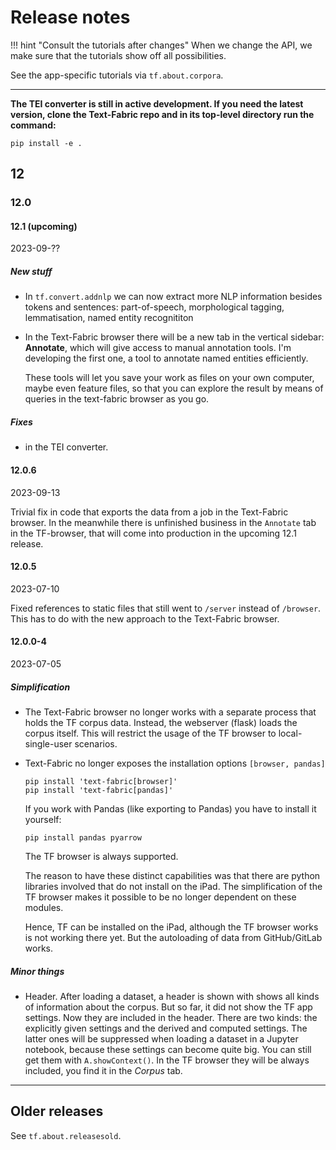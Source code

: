 # Release notes

!!! hint "Consult the tutorials after changes"
    When we change the API, we make sure that the tutorials show off
    all possibilities.

See the app-specific tutorials via `tf.about.corpora`.

---

**The TEI converter is still in active development.
If you need the latest version, clone the Text-Fabric repo
and in its top-level directory run the command:**

```
pip install -e .
```

## 12

### 12.0

#### 12.1 (upcoming)

2023-09-??

##### New stuff

*   In `tf.convert.addnlp` we can now extract more NLP information besides tokens
    and sentences: part-of-speech, morphological tagging, lemmatisation, named
    entity recognititon

*   In the Text-Fabric browser there will be a new tab in the vertical sidebar: 
    **Annotate**, which will give access to manual annotation tools. I'm developing
    the first one, a tool to annotate named entities efficiently.

    These tools will let you save your work as files on your own computer, maybe even
    feature files, so that you can explore the result by means of queries in the
    text-fabric browser as you go.

##### Fixes

*   in the TEI converter.

#### 12.0.6

2023-09-13

Trivial fix in code that exports the data from a job in the Text-Fabric browser.
In the meanwhile there is unfinished business in the `Annotate` tab in the TF-browser,
that will come into production in the upcoming 12.1 release.

#### 12.0.5

2023-07-10

Fixed references to static files that still went to `/server` instead of `/browser`.
This has to do with the new approach to the Text-Fabric browser.

#### 12.0.0-4

2023-07-05

##### Simplification

*   The Text-Fabric browser no longer works with a separate process that holds the
    TF corpus data. Instead, the webserver (flask) loads the corpus itself.
    This will restrict the usage of the TF browser to local-single-user scenarios.

*   Text-Fabric no longer exposes the installation options `[browser, pandas]`

    ```
    pip install 'text-fabric[browser]'
    pip install 'text-fabric[pandas]'
    ```

    If you work with Pandas (like exporting to Pandas) you have to install it yourself:

    ```
    pip install pandas pyarrow
    ```

    The TF browser is always supported.

    The reason to have these distinct capabilities was that there are python libraries 
    involved that do not install on the iPad.
    The simplification of the TF browser makes it possible to be no longer dependent
    on these modules.

    Hence, TF can be installed on the iPad, although the
    TF browser works is not working there yet.
    But the autoloading of data from GitHub/GitLab works.


##### Minor things

*   Header. After loading a dataset, a header is shown with shows all kinds of
    information about the corpus. But so far, it did not show the TF app settings.
    Now they are included in the header. There are two kinds: the explicitly given
    settings and the derived and computed settings.
    The latter ones will be suppressed when loading a dataset in a Jupyter notebook,
    because these settings can become quite big. You can still get them with
    `A.showContext()`. In the TF browser they will be always included, you find it in
    the *Corpus* tab.

---

## Older releases

See `tf.about.releasesold`.

